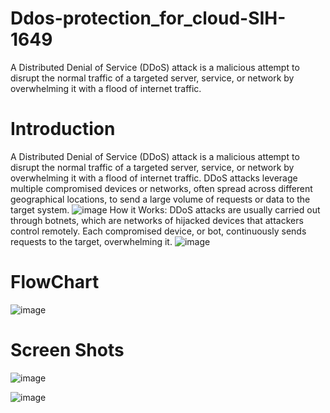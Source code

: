 # Ddos-protection_for_cloud-SIH-1649
A Distributed Denial of Service (DDoS) attack is a malicious attempt to disrupt the normal traffic of a targeted server, service, or network by overwhelming it with a flood of internet traffic. 
# Introduction
A Distributed Denial of Service (DDoS) attack is a malicious attempt to disrupt the normal traffic of a targeted server, service, or network by overwhelming it with a flood of internet traffic. DDoS attacks leverage multiple compromised devices or networks, often spread across different geographical locations, to send a large volume of requests or data to the target system.
![image](https://github.com/user-attachments/assets/41c67125-c452-4438-bd04-02a66594cfc2)
How it Works: DDoS attacks are usually carried out through botnets, which are networks of hijacked devices that attackers control remotely. Each compromised device, or bot, continuously sends requests to the target, overwhelming it.
![image](https://github.com/user-attachments/assets/c01b906e-d238-4573-97c9-204754bbe6bb)
# FlowChart
![image](https://github.com/user-attachments/assets/965ee98a-0fbd-40b6-b5a7-7d40573907ee)
# Screen Shots
![image](https://github.com/user-attachments/assets/4a490539-cccc-45ae-8769-fa3eb77abc60)

![image](https://github.com/user-attachments/assets/d83547cd-1dfc-45f6-a2fb-1f441c78e45e)
